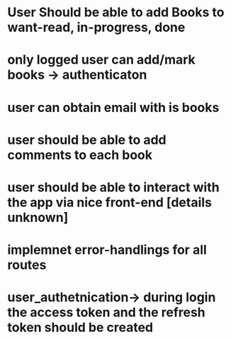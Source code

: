 # User Should be able to add Books to want-read, in-progress, done
# only logged user can add/mark books -> authenticaton
# user can obtain email with is books 
# user should be able to add comments to each book 
# user should be able to interact with the app via nice front-end [details unknown]
# implemnet error-handlings for all routes
#  user_authetnication-> during login the access token and the refresh token should be created